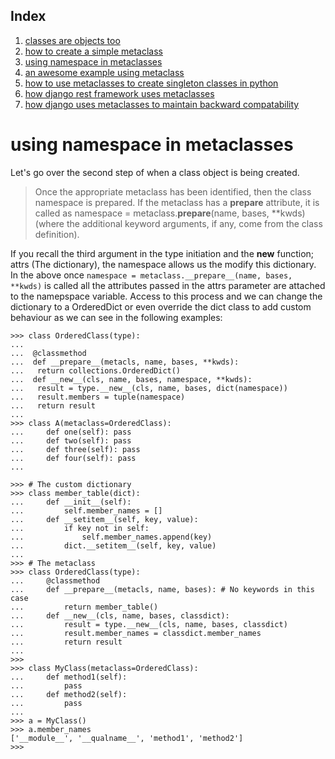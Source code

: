 ## Index
1. [classes are objects too](https://github.com/vimarshc/metaclass-talk/edit/master/I/README.md) 
2. [how to create a simple metaclass](https://github.com/vimarshc/metaclass-talk/edit/master/II/README.md) 
3. [using namespace in metaclasses](https://github.com/vimarshc/metaclass-talk/edit/master/III/README.md) 
4. [an awesome example using metaclass](https://github.com/vimarshc/metaclass-talk/edit/master/IV/README.md) 
5. [how to use metaclasses to create singleton classes in python](https://github.com/vimarshc/metaclass-talk/edit/master/V/README.md) 
6. [how django rest framework uses metaclasses](https://github.com/vimarshc/metaclass-talk/edit/master/VI/README.md) 
7. [how django uses metaclasses to maintain backward compatability](https://github.com/vimarshc/metaclass-talk/edit/master/VII/README.md) 

# using namespace in metaclasses


Let's go over the second step of when a class object is being created. 

> Once the appropriate metaclass has been identified, then the class namespace is prepared. If the metaclass has a __prepare__ attribute, it is called as namespace = metaclass.__prepare__(name, bases, **kwds) (where the additional keyword arguments, if any, come from the class definition).


If you recall the third argument in the type initiation and the __new__ function; attrs (The dictionary), the namespace allows us the modify this dictionary. In the above once  `namespace = metaclass.__prepare__(name, bases, **kwds)` is called all the attributes passed in the attrs parameter are attached to the namepspace variable. Access to this process and we can change the dictionary to a OrderedDict or even override the dict class to add custom behaviour as we can see in the following examples: 



```
>>> class OrderedClass(type):
... 
...  @classmethod
...  def __prepare__(metacls, name, bases, **kwds):
...   return collections.OrderedDict()
...  def __new__(cls, name, bases, namespace, **kwds):
...   result = type.__new__(cls, name, bases, dict(namespace))
...   result.members = tuple(namespace)
...   return result
... 
>>> class A(metaclass=OrderedClass):
...     def one(self): pass
...     def two(self): pass
...     def three(self): pass
...     def four(self): pass
... 

```




```
>>> # The custom dictionary
>>> class member_table(dict):
...     def __init__(self):
...         self.member_names = []
...     def __setitem__(self, key, value):
...         if key not in self:
...             self.member_names.append(key)
...         dict.__setitem__(self, key, value)
... 
>>> # The metaclass
>>> class OrderedClass(type):
...     @classmethod
...     def __prepare__(metacls, name, bases): # No keywords in this case
...         return member_table()
...     def __new__(cls, name, bases, classdict):
...         result = type.__new__(cls, name, bases, classdict)
...         result.member_names = classdict.member_names
...         return result
... 
>>> 
>>> class MyClass(metaclass=OrderedClass):
...     def method1(self):
...         pass
...     def method2(self):
...         pass
... 
>>> a = MyClass()
>>> a.member_names
['__module__', '__qualname__', 'method1', 'method2']
>>> 

```
